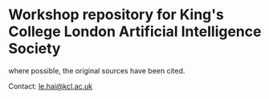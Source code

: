 # Workshop repository for King's College London Artificial Intelligence Society

where possible, the original sources have been cited.

Contact: le.hai@kcl.ac.uk
